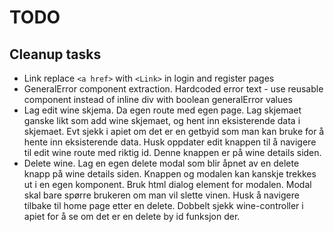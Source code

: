 # TODO

## Cleanup tasks

- Link replace `<a href>` with `<Link>` in login and register pages
- GeneralError component extraction. Hardcoded error text - use reusable component instead of inline div with boolean generalError values
- Lag edit wine skjema. Da egen route med egen page. Lag skjemaet ganske likt som add wine skjemaet, og hent inn eksisterende data i skjemaet. Evt sjekk i apiet om det er en getbyid som man kan bruke for å hente inn eksisterende data. Husk oppdater edit knappen til å navigere til edit wine route med riktig id. Denne knappen er på wine details siden.
- Delete wine. Lag en egen delete modal som blir åpnet av en delete knapp på wine details siden. Knappen og modalen kan kanskje trekkes ut i en egen komponent. Bruk html dialog element for modalen. Modal skal bare spørre brukeren om man vil slette vinen. Husk å navigere tilbake til home page etter en delete. Dobbelt sjekk wine-controller i apiet for å se om det er en delete by id funksjon der.